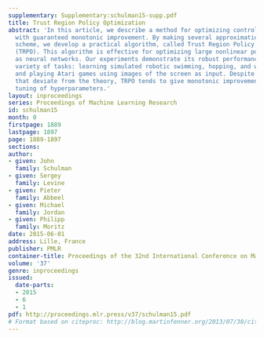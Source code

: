 ```yaml
---
supplementary: Supplementary:schulman15-supp.pdf
title: Trust Region Policy Optimization
abstract: 'In this article, we describe a method for optimizing control policies,
  with guaranteed monotonic improvement. By making several approximations to the theoretically-justified
  scheme, we develop a practical algorithm, called Trust Region Policy Optimization
  (TRPO). This algorithm is effective for optimizing large nonlinear policies such
  as neural networks. Our experiments demonstrate its robust performance on a wide
  variety of tasks: learning simulated robotic swimming, hopping, and walking gaits;
  and playing Atari games using images of the screen as input. Despite its approximations
  that deviate from the theory, TRPO tends to give monotonic improvement, with little
  tuning of hyperparameters.'
layout: inproceedings
series: Proceedings of Machine Learning Research
id: schulman15
month: 0
firstpage: 1889
lastpage: 1897
page: 1889-1897
sections: 
author:
- given: John
  family: Schulman
- given: Sergey
  family: Levine
- given: Pieter
  family: Abbeel
- given: Michael
  family: Jordan
- given: Philipp
  family: Moritz
date: 2015-06-01
address: Lille, France
publisher: PMLR
container-title: Proceedings of the 32nd International Conference on Machine Learning
volume: '37'
genre: inproceedings
issued:
  date-parts:
  - 2015
  - 6
  - 1
pdf: http://proceedings.mlr.press/v37/schulman15.pdf
# Format based on citeproc: http://blog.martinfenner.org/2013/07/30/citeproc-yaml-for-bibliographies/
---
```

